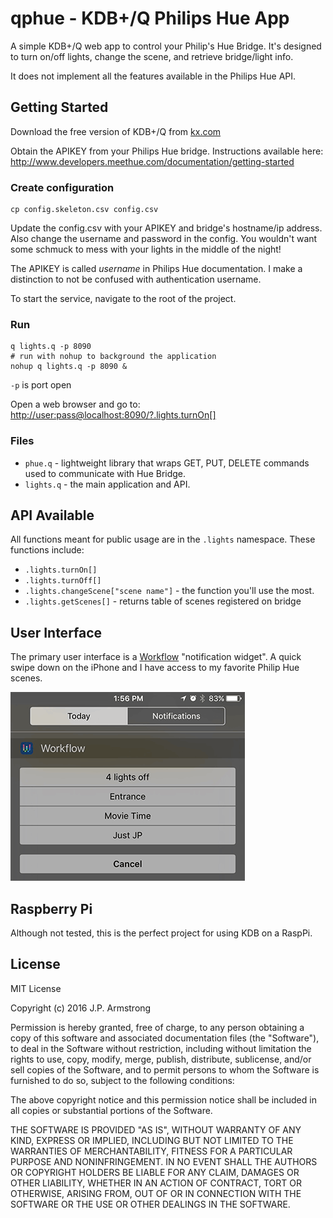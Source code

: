 # qphue - KDB+/Q Philips Hue App
A simple KDB+/Q web app to control your Philip's Hue Bridge. It's designed to turn on/off lights, change the scene, and retrieve bridge/light info.

It does not implement all the features available in the Philips Hue API.

## Getting Started
Download the free version of KDB+/Q from [kx.com](http://www.kx.com)

Obtain the APIKEY from your Philips Hue bridge. Instructions available here: http://www.developers.meethue.com/documentation/getting-started

### Create configuration
```
cp config.skeleton.csv config.csv
```

Update the config.csv with your APIKEY and bridge's hostname/ip address. Also change the username and password in the config. You wouldn't want some schmuck to mess with your lights in the middle of the night!

The APIKEY is called *username* in Philips Hue documentation. I make a distinction to not be confused with authentication username.

To start the service, navigate to the root of the project.

### Run
```
q lights.q -p 8090
# run with nohup to background the application
nohup q lights.q -p 8090 &
```
`-p` is port open

Open a web browser and go to:
[http://user:pass@localhost:8090/?.lights.turnOn[]](http://user:pass@localhost:8090/?.lights.turnOn[])

### Files
- `phue.q` - lightweight library that wraps GET, PUT, DELETE commands used to communicate with Hue Bridge.
- `lights.q` - the main application and API.

## API Available
All functions meant for public usage are in the `.lights` namespace. These functions include:

- `.lights.turnOn[]`
- `.lights.turnOff[]`
- `.lights.changeScene["scene name"]` - the function you'll use the most.
- `.lights.getScenes[]` - returns table of scenes registered on bridge


## User Interface
The primary user interface is a [Workflow](https://workflow.is/workflows/6c930f3fc9fb4953ab892005a515d321) "notification widget". A quick swipe down on the iPhone and I have access to my favorite Philip Hue scenes.

![screen shot of workflow](img/workflow.png)

## Raspberry Pi
Although not tested, this is the perfect project for using KDB on a RaspPi.

## License
MIT License

Copyright (c) 2016 J.P. Armstrong

Permission is hereby granted, free of charge, to any person obtaining a copy of this software and associated documentation files (the "Software"), to deal in the Software without restriction, including without limitation the rights to use, copy, modify, merge, publish, distribute, sublicense, and/or sell copies of the Software, and to permit persons to whom the Software is furnished to do so, subject to the following conditions:

The above copyright notice and this permission notice shall be included in all copies or substantial portions of the Software.

THE SOFTWARE IS PROVIDED "AS IS", WITHOUT WARRANTY OF ANY KIND, EXPRESS OR IMPLIED, INCLUDING BUT NOT LIMITED TO THE WARRANTIES OF MERCHANTABILITY, FITNESS FOR A PARTICULAR PURPOSE AND NONINFRINGEMENT. IN NO EVENT SHALL THE AUTHORS OR COPYRIGHT HOLDERS BE LIABLE FOR ANY CLAIM, DAMAGES OR OTHER LIABILITY, WHETHER IN AN ACTION OF CONTRACT, TORT OR OTHERWISE, ARISING FROM, OUT OF OR IN CONNECTION WITH THE SOFTWARE OR THE USE OR OTHER DEALINGS IN THE SOFTWARE.
